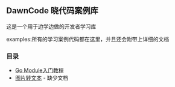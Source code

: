## DawnCode 晓代码案例库

这是一个用于边学边做的开发者学习库

examples:所有的学习案例代码都在这里，并且还会附带上详细的文档

### 目录

 * [Go Module入门教程](https://github.com/DawnGrp/DawnCode/tree/master/examples/gomod)
 * [图片转文本](https://github.com/DawnGrp/DawnCode/tree/master/examples/pic2txt) - 缺少文档

